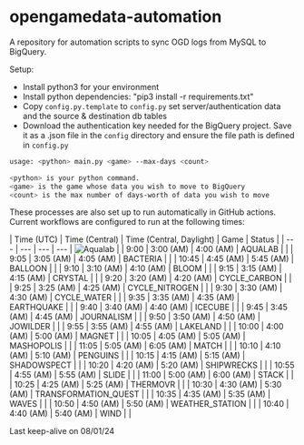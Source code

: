 # opengamedata-automation

A repository for automation scripts to sync OGD logs from MySQL to BigQuery.

Setup:

* Install python3 for your environment
* Install python dependencies: "pip3 install -r requirements.txt"
* Copy `config.py.template` to `config.py` set server/authentication data and the source & destination db tables
* Download the authentication key needed for the BigQuery project. Save it as a .json file in the `config` directory and ensure the file path is defined in `config.py`

```bash
usage: <python> main.py <game> --max-days <count>

<python> is your python command.
<game> is the game whose data you wish to move to BigQuery
<count> is the max number of days-worth of data you wish to move
```

These processes are also set up to run automatically in GitHub actions.
Current workflows are configured to run at the following times:

| Time (UTC) | Time (Central) | Time (Central, Daylight) | Game                 | Status  |
| ---        | ---            | ---                      | ---                  | ![Aqualab](https://github.com/opengamedata/opengamedata-automation/actions/workflows/aqualab.yml/badge.svg) |
|  9:00      | 3:00 (AM)      | 4:00 (AM)                | AQUALAB              | |
|  9:05      | 3:05 (AM)      | 4:05 (AM)                | BACTERIA             | |
| 10:45      | 4:45 (AM)      | 5:45 (AM)                | BALLOON              | |
|  9:10      | 3:10 (AM)      | 4:10 (AM)                | BLOOM                | |
|  9:15      | 3:15 (AM)      | 4:15 (AM)                | CRYSTAL              | |
|  9:20      | 3:20 (AM)      | 4:20 (AM)                | CYCLE_CARBON         | |
|  9:25      | 3:25 (AM)      | 4:25 (AM)                | CYCLE_NITROGEN       | |
|  9:30      | 3:30 (AM)      | 4:30 (AM)                | CYCLE_WATER          | |
|  9:35      | 3:35 (AM)      | 4:35 (AM)                | EARTHQUAKE           | |
|  9:40      | 3:40 (AM)      | 4:40 (AM)                | ICECUBE              | |
|  9:45      | 3:45 (AM)      | 4:45 (AM)                | JOURNALISM           | |
|  9:50      | 3:50 (AM)      | 4:50 (AM)                | JOWILDER             | |
|  9:55      | 3:55 (AM)      | 4:55 (AM)                | LAKELAND             | |
| 10:00      | 4:00 (AM)      | 5:00 (AM)                | MAGNET               | |
| 10:05      | 4:05 (AM)      | 5:05 (AM)                | MASHOPOLIS           | |
| 11:05      | 5:05 (AM)      | 6:05 (AM)                | MATCH                | |
| 10:10      | 4:10 (AM)      | 5:10 (AM)                | PENGUINS             | |
| 10:15      | 4:15 (AM)      | 5:15 (AM)                | SHADOWSPECT          | |
| 10:20      | 4:20 (AM)      | 5:20 (AM)                | SHIPWRECKS           | |
| 10:55      | 4:55 (AM)      | 5:55 (AM)                | SLIDE                | |
| 11:00      | 5:00 (AM)      | 6:00 (AM)                | STACK                | |
| 10:25      | 4:25 (AM)      | 5:25 (AM)                | THERMOVR             | |
| 10:30      | 4:30 (AM)      | 5:30 (AM)                | TRANSFORMATION_QUEST | |
| 10:35      | 4:35 (AM)      | 5:35 (AM)                | WAVES                | |
| 10:50      | 4:50 (AM)      | 5:50 (AM)                | WEATHER_STATION      | |
| 10:40      | 4:40 (AM)      | 5:40 (AM)                | WIND                 | |

Last keep-alive on 08/01/24
